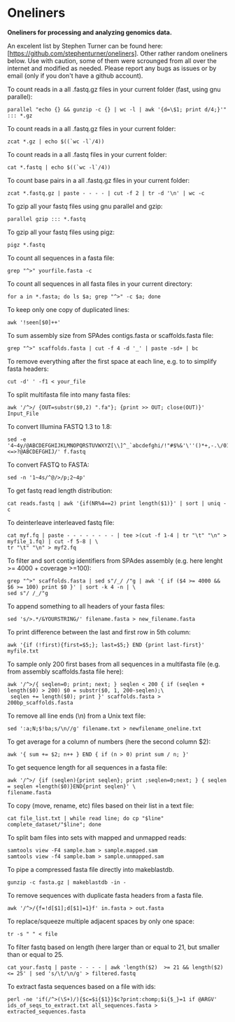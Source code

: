 # Oneliners
**Oneliners for processing and analyzing genomics data.**

An excelent list by Stephen Turner can be found here: [https://github.com/stephenturner/oneliners]. Other rather random oneliners below. Use with caution, some of them were scrounged from all over the internet and modified as needed. Please report any bugs as issues or by email (only if you don't have a github account).

To count reads in a all .fastq.gz files in your current folder (fast, using gnu parallel):

```
parallel "echo {} && gunzip -c {} | wc -l | awk '{d=\$1; print d/4;}'" ::: *.gz
```
To count reads in a all .fastq.gz files in your current folder:

```
zcat *.gz | echo $((`wc -l`/4))
```
To count reads in a all .fastq files in your current folder:
```
cat *.fastq | echo $((`wc -l`/4))
```
To count base pairs in a all .fastq.gz files in your current folder:
```
zcat *.fastq.gz | paste - - - - | cut -f 2 | tr -d '\n' | wc -c
```
To gzip all your fastq files using gnu parallel and gzip:
```
parallel gzip ::: *.fastq
```
To gzip all your fastq files using pigz:
```
pigz *.fastq
```
To count all sequences in a fasta file:
```
grep "^>" yourfile.fasta -c
```
To count all sequences in all fasta files in your current directory:
```
for a in *.fasta; do ls $a; grep "^>" -c $a; done
```
To keep only one copy of duplicated lines:
```
awk '!seen[$0]++'
```
To sum assembly size from SPAdes contigs.fasta or scaffolds.fasta file:
```
grep "^>" scaffolds.fasta | cut -f 4 -d '_' | paste -sd+ | bc
```
To remove everything after the first space at each line, e.g. to to simplify fasta headers:
```
cut -d' ' -f1 < your_file
```
To split multifasta file into many fasta files:
```
awk '/^>/ {OUT=substr($0,2) ".fa"}; {print >> OUT; close(OUT)}' Input_File
```
To convert Illumina FASTQ 1.3 to 1.8:
```
sed -e '4~4y/@ABCDEFGHIJKLMNOPQRSTUVWXYZ[\\]^_`abcdefghi/!"#$%&'\''()*+,-.\/0123456789:;<=>?@ABCDEFGHIJ/' f.fastq
```
To convert FASTQ to FASTA:
```
sed -n '1~4s/^@/>/p;2~4p'
```
To get fastq read length distribution:
```
cat reads.fastq | awk '{if(NR%4==2) print length($1)}' | sort | uniq -c
```
To deinterleave interleaved fastq file:
```
cat myf.fq | paste - - - - - - - - | tee >(cut -f 1-4 | tr "\t" "\n" > myfile_1.fq) | cut -f 5-8 | \
tr "\t" "\n" > myf2.fq
```
To filter and sort contig identifiers from SPAdes assembly (e.g. here lenght >= 4000 + coverage >=100):
```
grep "^>" scaffolds.fasta | sed s"/_/ /"g | awk '{ if ($4 >= 4000 && $6 >= 100) print $0 }' | sort -k 4 -n | \
sed s"/ /_/"g
```
To append something to all headers of your fasta files:
```
sed 's/>.*/&YOURSTRING/' filename.fasta > new_filename.fasta
```
To print difference between the last and first row in 5th column:
```
awk '{if (!first){first=$5;}; last=$5;} END {print last-first}' myfile.txt
```
To sample only 200 first bases from all sequences in a multifasta file (e.g. from assembly scaffolds.fasta file here):
```
awk '/^>/{ seqlen=0; print; next; } seqlen < 200 { if (seqlen + length($0) > 200) $0 = substr($0, 1, 200-seqlen);\
 seqlen += length($0); print }' scaffolds.fasta > 200bp_scaffolds.fasta
```
To remove all line ends (\n) from a Unix text file:
```
sed ':a;N;$!ba;s/\n//g' filename.txt > newfilename_oneline.txt
```
To get average for a column of numbers (here the second column $2):
```
awk '{ sum += $2; n++ } END { if (n > 0) print sum / n; }'
```
To get sequence length for all sequences in a fasta file:
```
awk '/^>/ {if (seqlen){print seqlen}; print ;seqlen=0;next; } { seqlen = seqlen +length($0)}END{print seqlen}' \
filename.fasta
```
To copy (move, rename, etc) files based on their list in a text file:
```
cat file_list.txt | while read line; do cp "$line" complete_dataset/"$line"; done
```
To split bam files into sets with mapped and unmapped reads:
```
samtools view -F4 sample.bam > sample.mapped.sam
samtools view -f4 sample.bam > sample.unmapped.sam
```
To pipe a compressed fasta file directly into makeblastdb.
```
gunzip -c fasta.gz | makeblastdb -in -
```
To remove sequences with duplicate fasta headers from a fasta file.
```
awk '/^>/{f=!d[$1];d[$1]=1}f' in.fasta > out.fasta
```
To replace/squeeze multiple adjacent spaces by only one space: 
```
tr -s " " < file
```
To filter fastq based on length (here larger than or equal to 21, but smaller than or equal to 25.
```
cat your.fastq | paste - - - - | awk 'length($2)  >= 21 && length($2) <= 25' | sed 's/\t/\n/g' > filtered.fastq
```
To extract fasta sequences based on a file with ids:

```
perl -ne 'if(/^>(\S+)/){$c=$i{$1}}$c?print:chomp;$i{$_}=1 if @ARGV' ids_of_seqs_to_extract.txt all_sequences.fasta > extracted_sequences.fasta
```
